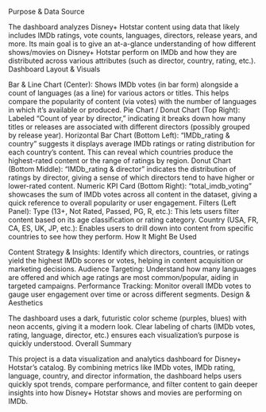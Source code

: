
Purpose & Data Source

The dashboard analyzes Disney+ Hotstar content using data that likely includes IMDb ratings, vote counts, languages, directors, release years, and more.
Its main goal is to give an at-a-glance understanding of how different shows/movies on Disney+ Hotstar perform on IMDb and how they are distributed across various attributes (such as director, country, rating, etc.).
Dashboard Layout & Visuals

Bar & Line Chart (Center):
Shows IMDb votes (in bar form) alongside a count of languages (as a line) for various actors or titles. This helps compare the popularity of content (via votes) with the number of languages in which it’s available or produced.
Pie Chart / Donut Chart (Top Right):
Labeled “Count of year by director,” indicating it breaks down how many titles or releases are associated with different directors (possibly grouped by release year).
Horizontal Bar Chart (Bottom Left):
“IMDb_rating & country” suggests it displays average IMDb ratings or rating distribution for each country’s content. This can reveal which countries produce the highest-rated content or the range of ratings by region.
Donut Chart (Bottom Middle):
“IMDb_rating & director” indicates the distribution of ratings by director, giving a sense of which directors tend to have higher or lower-rated content.
Numeric KPI Card (Bottom Right):
“total_imdb_voting” showcases the sum of IMDb votes across all content in the dataset, giving a quick reference to overall popularity or user engagement.
Filters (Left Panel):
Type (13+, Not Rated, Passed, PG, R, etc.): This lets users filter content based on its age classification or rating category.
Country (USA, FR, CA, ES, UK, JP, etc.): Enables users to drill down into content from specific countries to see how they perform.
How It Might Be Used

Content Strategy & Insights: Identify which directors, countries, or ratings yield the highest IMDb scores or votes, helping in content acquisition or marketing decisions.
Audience Targeting: Understand how many languages are offered and which age ratings are most common/popular, aiding in targeted campaigns.
Performance Tracking: Monitor overall IMDb votes to gauge user engagement over time or across different segments.
Design & Aesthetics

The dashboard uses a dark, futuristic color scheme (purples, blues) with neon accents, giving it a modern look.
Clear labeling of charts (IMDb votes, rating, language, director, etc.) ensures each visualization’s purpose is quickly understood.
Overall Summary

This project is a data visualization and analytics dashboard for Disney+ Hotstar’s catalog.
By combining metrics like IMDb votes, IMDb rating, language, country, and director information, the dashboard helps users quickly spot trends, compare performance, and filter content to gain deeper insights into how Disney+ Hotstar shows and movies are performing on IMDb.
